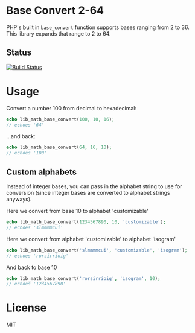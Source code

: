 # Base Convert 2-64

PHP's built in `base_convert` function supports bases ranging from 2 to 36. This library expands that range to 2 to 64.

## Status 
[![Build Status](https://travis-ci.org/ArtBIT/base_convert.svg?branch=master)](https://travis-ci.org/ArtBIT/base_convert)

# Usage
Convert a number 100 from decimal to hexadecimal:
```php
echo lib_math_base_convert(100, 10, 16); 
// echoes '64'
```
...and back:
```php
echo lib_math_base_convert(64, 16, 10); 
// echoes '100'
```

## Custom alphabets
Instead of integer bases, you can pass in the alphabet string to use for conversion (since integer bases are converted to alphabet strings anyways).

Here we convert from base 10 to alphabet 'customizable'
```php
echo lib_math_base_convert(1234567890, 10, 'customizable');
// echoes 'slmmmmcui'
```

Here we convert from alphabet 'customizable' to alphabet 'isogram'
```php
echo lib_math_base_convert('slmmmmcui', 'customizable', 'isogram');
// echoes 'rorsirrioig'
```

And back to base 10
```php
echo lib_math_base_convert('rorsirrioig', 'isogram', 10);
// echoes '1234567890'
```
# License

MIT
